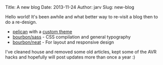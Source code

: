 Title: A new blog
Date: 2013-11-24
Author: jarv
Slug: new-blog

Hello world! It's been awhile and what better way to re-visit a blog then to do a re-design. 

* [pelican](https://github.com/getpelican/pelican) with a [custom theme](https://github.com/jarv/water-iris)
* [bourbon/sass](http://bourbon.io/) - CSS compilation and general typography
* [bourbon/neat](http://neat.bourbon.io/) - For layout and responsive design

I've cleaned house and removed some old articles, kept some of the AVR hacks and hopefully will post updates more than once a year :)
